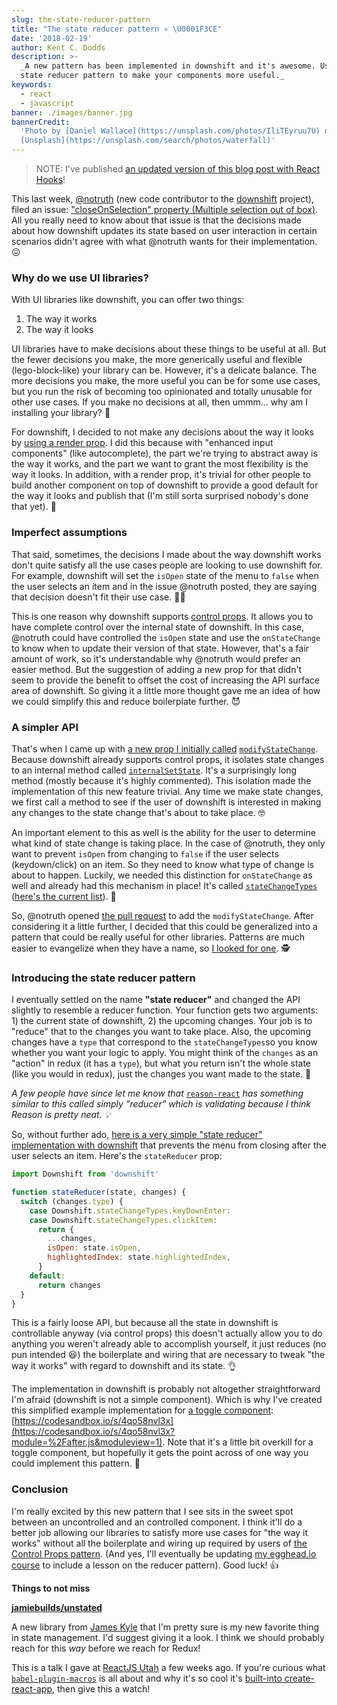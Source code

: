 ```yaml
---
slug: the-state-reducer-pattern
title: "The state reducer pattern ⚛️ \U0001F3CE"
date: '2018-02-19'
author: Kent C. Dodds
description: >-
  _A new pattern has been implemented in downshift and it's awesome. Use the
  state reducer pattern to make your components more useful._
keywords:
  - react
  - javascript
banner: ./images/banner.jpg
bannerCredit:
  'Photo by [Daniel Wallace](https://unsplash.com/photos/IliTEyruu7U) on
  [Unsplash](https://unsplash.com/search/photos/waterfall)'
---
```


> NOTE: I've published
> [an updated version of this blog post with React Hooks](/blog/the-state-reducer-pattern-with-react-hooks)!

This last week, [@notruth](https://github.com/notruth) (new code contributor to
the
[downshift](https://github.com/downshift-js/downshift/blob/master/README.md#contributors)
project), filed an issue:
["closeOnSelection" property (Multiple selection out of box)](https://github.com/downshift-js/downshift/issues/319).
All you really need to know about that issue is that the decisions made about
how downshift updates its state based on user interaction in certain scenarios
didn't agree with what @notruth wants for their implementation. 😖

### Why do we use UI libraries?

With UI libraries like downshift, you can offer two things:

1.  The way it works
2.  The way it looks

UI libraries have to make decisions about these things to be useful at all. But
the fewer decisions you make, the more generically useful and flexible
(lego-block-like) your library can be. However, it's a delicate balance. The
more decisions you make, the more useful you can be for some use cases, but you
run the risk of becoming too opinionated and totally unusable for other use
cases. If you make no decisions at all, then ummm... why am I installing your
library? 🤔

For downshift, I decided to not make any decisions about the way it looks by
[using a render prop](https://cdb.reacttraining.com/use-a-render-prop-50de598f11ce).
I did this because with "enhanced input components" (like autocomplete), the
part we're trying to abstract away is the way it works, and the part we want to
grant the most flexibility is the way it looks. In addition, with a render prop,
it's trivial for other people to build another component on top of downshift to
provide a good default for the way it looks and publish that (I'm still sorta
surprised nobody's done that yet). 🤨

### Imperfect assumptions

That said, sometimes, the decisions I made about the way downshift works don't
quite satisfy all the use cases people are looking to use downshift for. For
example, downshift will set the `isOpen` state of the menu to `false` when the
user selects an item and in the issue @notruth posted, they are saying that
decision doesn't fit their use case. 🤷‍♂️

This is one reason why downshift supports
[control props](https://github.com/downshift-js/downshift#control-props). It allows
you to have complete control over the internal state of downshift. In this case,
@notruth could have controlled the `isOpen` state and use the `onStateChange` to
know when to update their version of that state. However, that's a fair amount
of work, so it's understandable why @notruth would prefer an easier method. But
the suggestion of adding a new prop for that didn't seem to provide the benefit
to offset the cost of increasing the API surface area of downshift. So giving it
a little more thought gave me an idea of how we could simplify this and reduce
boilerplate further. 😈

### A simpler API

That's when I came up with
[a new prop I initially called](https://github.com/downshift-js/downshift/issues/319#issuecomment-361640218)
[`modifyStateChange`](https://github.com/downshift-js/downshift/issues/319#issuecomment-361640218).
Because downshift already supports control props, it isolates state changes to
an internal method called
[`internalSetState`](https://github.com/downshift-js/downshift/blob/118a87234a9331e716142acfb95eb411cc4f8015/src/downshift.js#L302-L410).
It's a surprisingly long method (mostly because it's highly commented). This
isolation made the implementation of this new feature trivial. Any time we make
state changes, we first call a method to see if the user of downshift is
interested in making any changes to the state change that's about to take place.
🤓

An important element to this as well is the ability for the user to determine
what kind of state change is taking place. In the case of @notruth, they only
want to prevent `isOpen` from changing to `false` if the user selects
(keydown/click) on an item. So they need to know what type of change is about to
happen. Luckily, we needed this distinction for `onStateChange` as well and
already had this mechanism in place! It's called
[`stateChangeTypes`](https://github.com/downshift-js/downshift#statechangetypes)
([here's the current list](https://github.com/downshift-js/downshift/blob/118a87234a9331e716142acfb95eb411cc4f8015/src/downshift.js#L103-L119)).
🤖

So, @notruth opened
[the pull request](https://github.com/downshift-js/downshift/pull/320) to add the
`modifyStateChange`. After considering it a little further, I decided that this
could be generalized into a pattern that could be really useful for other
libraries. Patterns are much easier to evangelize when they have a name, so
[I looked for one](https://twitter.com/kentcdodds/status/958707800292470784). 🕵️

### Introducing the state reducer pattern

I eventually settled on the name **"state reducer"** and changed the API
slightly to resemble a reducer function. Your function gets two arguments: 1)
the current state of downshift, 2) the upcoming changes. Your job is to "reduce"
that to the changes you want to take place. Also, the upcoming changes have a
`type` that correspond to the `stateChangeTypes`so you know whether you want
your logic to apply. You might think of the `changes` as an "action" in redux
(it has a `type`), but what you return isn't the whole state (like you would in
redux), just the changes you want made to the state. 🔁

_A few people have since let me know that_
[`reason-react`](https://github.com/reasonml/reason-react) _has something
similar to this called simply "reducer" which is validating because I think
Reason is pretty neat. 💡_

So, without further ado,
[here is a very simple "state reducer" implementation with downshift](https://codesandbox.io/s/zy92xrwr3)
that prevents the menu from closing after the user selects an item. Here's the
`stateReducer` prop:

```js
import Downshift from 'downshift'

function stateReducer(state, changes) {
  switch (changes.type) {
    case Downshift.stateChangeTypes.keyDownEnter:
    case Downshift.stateChangeTypes.clickItem:
      return {
        ...changes,
        isOpen: state.isOpen,
        highlightedIndex: state.highlightedIndex,
      }
    default:
      return changes
  }
}
```

This is a fairly loose API, but because all the state in downshift is
controllable anyway (via control props) this doesn't actually allow you to do
anything you weren't already able to accomplish yourself, it just reduces (no
pun intended 😆) the boilerplate and wiring that are necessary to tweak "the way
it works" with regard to downshift and its state. 👌

The implementation in downshift is probably not altogether straightforward I'm
afraid (downshift is not a simple component). Which is why I've created this
simplified example implementation for
[a toggle component](https://egghead.io/lessons/react-build-a-toggle-component):
[https://codesandbox.io/s/4qo58nvl3x](https://codesandbox.io/s/4qo58nvl3x?module=%2Fafter.js&moduleview=1).
Note that it's a little bit overkill for a toggle component, but hopefully it
gets the point across of one way you could implement this pattern. 🤝

### Conclusion

I'm really excited by this new pattern that I see sits in the sweet spot between
an uncontrolled and an controlled component. I think it'll do a better job
allowing our libraries to satisfy more use cases for "the way it works" without
all the boilerplate and wiring up required by users of
[the Control Props pattern](https://egghead.io/lessons/react-make-controlled-react-components-with-control-props).
(And yes, I'll eventually be updating
[my egghead.io course](http://kcd.im/advanced-react) to include a lesson on the
reducer pattern). Good luck! 👍

**Things to not miss**

[**jamiebuilds/unstated**](https://github.com/jamiebuilds/unstated)

A new library from [James Kyle](https://twitter.com/thejameskyle) that I'm
pretty sure is my new favorite thing in state management. I'd suggest giving it
a look. I think we should probably reach for this _way_ before we reach for
Redux!

This is a talk I gave at
[ReactJS Utah](https://www.meetup.com/ReactJS-Utah/events/246683120/) a few
weeks ago. If you're curious what
[`babel-plugin-macros`](https://github.com/kentcdodds/babel-plugin-macros) is
all about and why it's so cool it's
[built-into create-react-app](https://github.com/facebookincubator/create-react-app/pull/3675),
then give this a watch!
